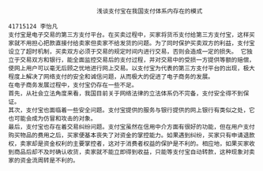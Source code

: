                             浅谈支付宝在我国支付体系内存在的模式
                                                                                41715124 李怡凡
    支付宝是电子交易的第三方支付平台。在买卖过程中，买家将货币支付给第三方支付宝，这样买家就不用担心把款直接付给卖家但卖家不给发货的问题。为了同时保护买卖双方的利益，支付宝设立了超时机制，买卖双方必须于交易的规定时间内进行交易，否则会造成一定的损失。 它独立于交易双方和银行，能全面监控交易后的支付过程，并对交易中的受损一方提供等额的赔偿，使网上用户可以毫无后顾之忧地进行网上交易。以支付宝为代表的第三方支付平台的出现，极大程度上解决了网络支付的安全和诚信问题，从而极大的促进了电子商务的发展。
    在电子商务发展过程中，支付宝仍存在一些不足。
    首先，从社会立法角度来看，我国目前关于网络法律的立法体系仍不完备，支付安全得不到保证。 
    其次，支付宝也面临着一些安全问题。支付宝提供的服务与银行提供的网上银行有类似之处，它也可能会成为仿冒和攻击的对象。 
    最后，支付宝也存在着交易纠纷问题。支付宝虽然在信用中介方面有很好的功能，但在用户支付购买物品的费用之后，买家便基本丧失了对资金的掌控能力。如果遇到纠纷，买家只有申请退款权，卖家却是资金权利的主要掌控者，这对于消费者权益的保护是不利的。相应地，如果买家收到商品后却不及时确认收货，卖家就不能立即得到收益，只能等支付宝自动转款，这种现象对卖家的资金流周转是不利的。